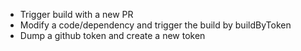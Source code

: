 - Trigger build with a new PR
- Modify a code/dependency and trigger the build by buildByToken
- Dump a github token and create a new token
